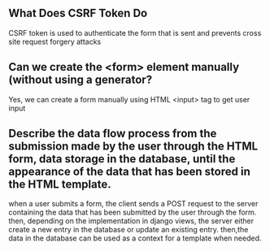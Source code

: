 ## What Does CSRF Token Do
CSRF token is used to authenticate the form that is sent and prevents cross site request forgery attacks

## Can we create the \<form> element manually (without using a generator?

Yes, we can create a form manually using HTML \<input> tag to get user input

## Describe the data flow process from the submission made by the user through the HTML form, data storage in the database, until the appearance of the data that has been stored in the HTML template. 
when a user submits a form, the client sends a POST request to the server containing the data that has been submitted by the user through the form. then, depending on the implementation in django views, the server either create a new entry in the database or update an existing entry. then,the data in the database can be used as a context for a template when needed. 